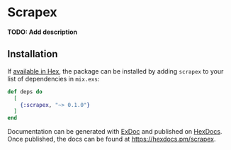 # Scrapex

**TODO: Add description**

## Installation

If [available in Hex](https://hex.pm/docs/publish), the package can be installed
by adding `scrapex` to your list of dependencies in `mix.exs`:

```elixir
def deps do
  [
    {:scrapex, "~> 0.1.0"}
  ]
end
```

Documentation can be generated with [ExDoc](https://github.com/elixir-lang/ex_doc)
and published on [HexDocs](https://hexdocs.pm). Once published, the docs can
be found at <https://hexdocs.pm/scrapex>.

